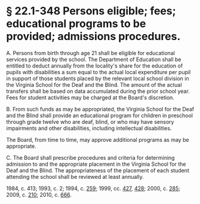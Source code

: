 # § 22.1-348 Persons eligible; fees; educational programs to be provided; admissions procedures.

<p>A. Persons from birth through age 21 shall be eligible for educational services provided by the school. The Department of Education shall be entitled to deduct annually from the locality's share for the education of pupils with disabilities a sum equal to the actual local expenditure per pupil in support of those students placed by the relevant local school division in the Virginia School for the Deaf and the Blind. The amount of the actual transfers shall be based on data accumulated during the prior school year. Fees for student activities may be charged at the Board's discretion.</p><p>B. From such funds as may be appropriated, the Virginia School for the Deaf and the Blind shall provide an educational program for children in preschool through grade twelve who are deaf, blind, or who may have sensory impairments and other disabilities, including intellectual disabilities.</p><p>The Board, from time to time, may approve additional programs as may be appropriate.</p><p>C. The Board shall prescribe procedures and criteria for determining admission to and the appropriate placement in the Virginia School for the Deaf and the Blind. The appropriateness of the placement of each student attending the school shall be reviewed at least annually.</p><p>1984, c. 413; 1993, c. 2; 1994, c. <a href='http://lis.virginia.gov/cgi-bin/legp604.exe?941+ful+CHAP0259'>259</a>; 1999, cc. <a href='http://lis.virginia.gov/cgi-bin/legp604.exe?991+ful+CHAP0427'>427</a>, <a href='http://lis.virginia.gov/cgi-bin/legp604.exe?991+ful+CHAP0428'>428</a>; 2000, c. <a href='http://lis.virginia.gov/cgi-bin/legp604.exe?001+ful+CHAP0285'>285</a>; 2009, c. <a href='http://lis.virginia.gov/cgi-bin/legp604.exe?091+ful+CHAP0210'>210</a>; 2010, c. <a href='http://lis.virginia.gov/cgi-bin/legp604.exe?101+ful+CHAP0666'>666</a>.</p>